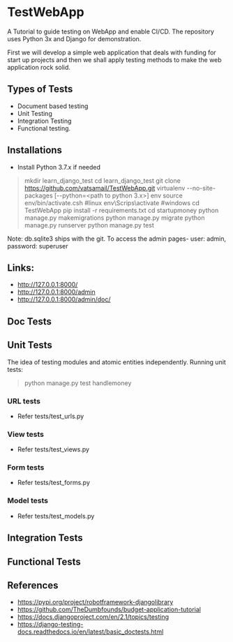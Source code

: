 # TestWebApp
A Tutorial to guide testing on WebApp and enable CI/CD. The repository uses Python 3x and Django for demonstration.

First we will develop a simple web application that deals with funding for start up projects and then we shall apply testing methods to make the web application rock solid.

## Types of Tests
* Document based testing
* Unit Testing
* Integration Testing
* Functional testing.

## Installations
* Install Python 3.7.x if needed
> mkdir learn_django_test
> cd learn_django_test
> git clone https://github.com/vatsamail/TestWebApp.git
> virtualenv --no-site-packages [--python=<path to python 3.x>] env
> source env/bin/activate.csh #linux
> env\Scrips\activate #windows
> cd TestWebApp
> pip install -r requirements.txt
> cd startupmoney
> python manage.py makemigrations
> python manage.py migrate
> python manage.py runserver
> python manage.py test

Note: db.sqlite3 ships with the git. To access the admin pages- user: admin, password: superuser

## Links:
- http://127.0.0.1:8000/
- http://127.0.0.1:8000/admin
- http://127.0.0.1:8000/admin/doc/

## Doc Tests

## Unit Tests
The idea of testing modules and atomic entities independently.
Running unit tests:

>python manage.py test handlemoney
### URL tests
- Refer tests/test_urls.py
### View tests
- Refer tests/test_views.py
### Form tests
- Refer tests/test_forms.py
### Model tests
- Refer tests/test_models.py
## Integration Tests

## Functional Tests

## References
* https://pypi.org/project/robotframework-djangolibrary
* https://github.com/TheDumbfounds/budget-application-tutorial
* https://docs.djangoproject.com/en/2.1/topics/testing
* https://django-testing-docs.readthedocs.io/en/latest/basic_doctests.html
